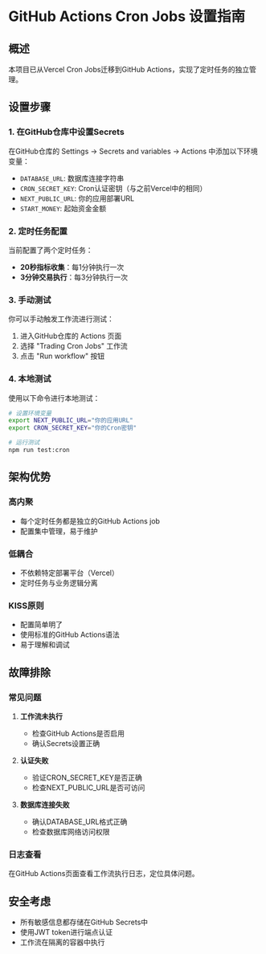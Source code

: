 # GitHub Actions Cron Jobs 设置指南

## 概述

本项目已从Vercel Cron Jobs迁移到GitHub Actions，实现了定时任务的独立管理。

## 设置步骤

### 1. 在GitHub仓库中设置Secrets

在GitHub仓库的 Settings → Secrets and variables → Actions 中添加以下环境变量：

- `DATABASE_URL`: 数据库连接字符串
- `CRON_SECRET_KEY`: Cron认证密钥（与之前Vercel中的相同）
- `NEXT_PUBLIC_URL`: 你的应用部署URL
- `START_MONEY`: 起始资金金额

### 2. 定时任务配置

当前配置了两个定时任务：

- **20秒指标收集**：每1分钟执行一次
- **3分钟交易执行**：每3分钟执行一次

### 3. 手动测试

你可以手动触发工作流进行测试：

1. 进入GitHub仓库的 Actions 页面
2. 选择 "Trading Cron Jobs" 工作流
3. 点击 "Run workflow" 按钮

### 4. 本地测试

使用以下命令进行本地测试：

```bash
# 设置环境变量
export NEXT_PUBLIC_URL="你的应用URL"
export CRON_SECRET_KEY="你的Cron密钥"

# 运行测试
npm run test:cron
```

## 架构优势

### 高内聚
- 每个定时任务都是独立的GitHub Actions job
- 配置集中管理，易于维护

### 低耦合  
- 不依赖特定部署平台（Vercel）
- 定时任务与业务逻辑分离

### KISS原则
- 配置简单明了
- 使用标准的GitHub Actions语法
- 易于理解和调试

## 故障排除

### 常见问题

1. **工作流未执行**
   - 检查GitHub Actions是否启用
   - 确认Secrets设置正确

2. **认证失败**
   - 验证CRON_SECRET_KEY是否正确
   - 检查NEXT_PUBLIC_URL是否可访问

3. **数据库连接失败**
   - 确认DATABASE_URL格式正确
   - 检查数据库网络访问权限

### 日志查看

在GitHub Actions页面查看工作流执行日志，定位具体问题。

## 安全考虑

- 所有敏感信息都存储在GitHub Secrets中
- 使用JWT token进行端点认证
- 工作流在隔离的容器中执行